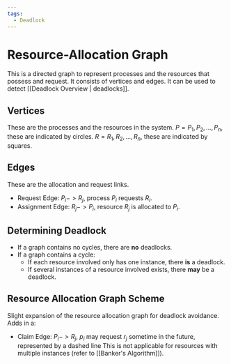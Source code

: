 ```yaml
---
tags:
  - Deadlock
---
```

# Resource-Allocation Graph
This is a directed graph to represent processes and the resources that possess and request. It consists of vertices and edges. It can be used to detect [[Deadlock Overview | deadlocks]].
## Vertices
These are the processes and the resources in the system.
$P = {P_1, P_2, ..., P_n}$, these are indicated by circles.
$R = R_1, R_2, ..., R_n$, these are indicated by squares.
## Edges
These are the allocation and request links.
* Request Edge: $P_i -> R_j$, process $P_i$ requests $R_i$.
* Assignment Edge: $R_j -> P_i$, resource $R_j$ is allocated to $P_i$.
## Determining Deadlock
* If a graph contains no cycles, there are **no** deadlocks.
* If a graph contains a cycle:
    * If each resource involved only has one instance, there **is** a deadlock.
    * If several instances of a resource involved exists, there **may** be a deadlock.
## Resource Allocation Graph Scheme
Slight expansion of the resource allocation graph for deadlock avoidance. Adds in a:
* Claim Edge: $P_i->R_j$, $p_i$ may request $r_j$ sometime in the future, represented by a dashed line
This is not applicable for resources with multiple instances (refer to [[Banker's Algorithm]]).
